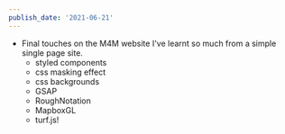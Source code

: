 ```yaml
---
publish_date: '2021-06-21'
---
```


- Final touches on the M4M website I've learnt so much from a simple single page site.
  - styled components
  - css masking effect
  - css backgrounds
  - GSAP
  - RoughNotation
  - MapboxGL
  - turf.js!
